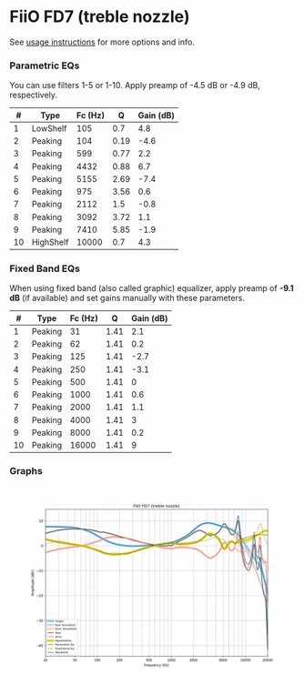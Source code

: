 # FiiO FD7 (treble nozzle)
See [usage instructions](https://github.com/jaakkopasanen/AutoEq#usage) for more options and info.

### Parametric EQs
You can use filters 1-5 or 1-10. Apply preamp of -4.5 dB or -4.9 dB, respectively.

|   # | Type      |   Fc (Hz) |    Q |   Gain (dB) |
|-----|-----------|-----------|------|-------------|
|   1 | LowShelf  |       105 | 0.7  |         4.8 |
|   2 | Peaking   |       104 | 0.19 |        -4.6 |
|   3 | Peaking   |       599 | 0.77 |         2.2 |
|   4 | Peaking   |      4432 | 0.88 |         6.7 |
|   5 | Peaking   |      5155 | 2.69 |        -7.4 |
|   6 | Peaking   |       975 | 3.56 |         0.6 |
|   7 | Peaking   |      2112 | 1.5  |        -0.8 |
|   8 | Peaking   |      3092 | 3.72 |         1.1 |
|   9 | Peaking   |      7410 | 5.85 |        -1.9 |
|  10 | HighShelf |     10000 | 0.7  |         4.3 |

### Fixed Band EQs
When using fixed band (also called graphic) equalizer, apply preamp of **-9.1 dB** (if available) and set gains manually with these parameters.

|   # | Type    |   Fc (Hz) |    Q |   Gain (dB) |
|-----|---------|-----------|------|-------------|
|   1 | Peaking |        31 | 1.41 |         2.1 |
|   2 | Peaking |        62 | 1.41 |         0.2 |
|   3 | Peaking |       125 | 1.41 |        -2.7 |
|   4 | Peaking |       250 | 1.41 |        -3.1 |
|   5 | Peaking |       500 | 1.41 |         0   |
|   6 | Peaking |      1000 | 1.41 |         0.6 |
|   7 | Peaking |      2000 | 1.41 |         1.1 |
|   8 | Peaking |      4000 | 1.41 |         3   |
|   9 | Peaking |      8000 | 1.41 |         0.2 |
|  10 | Peaking |     16000 | 1.41 |         9   |

### Graphs
![](./FiiO%20FD7%20(treble%20nozzle).png)

